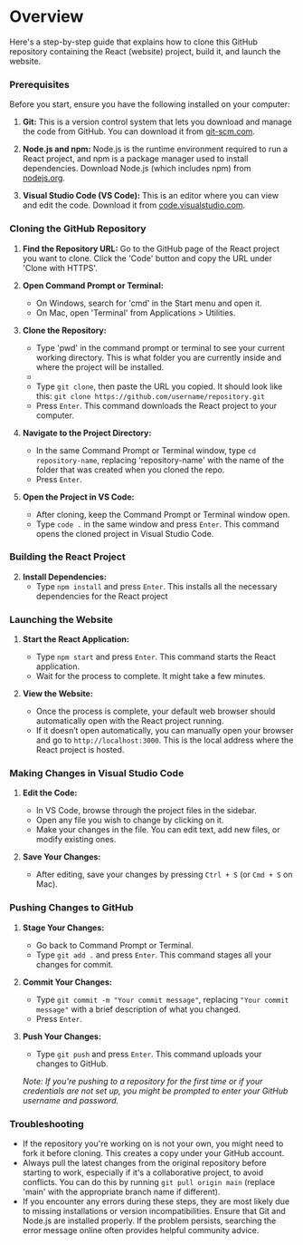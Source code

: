 # Overview

Here's a step-by-step guide that explains how to clone this GitHub repository containing the React (website) project, build it, and launch the website. 

### Prerequisites

Before you start, ensure you have the following installed on your computer:

1. **Git:** This is a version control system that lets you download and manage the code from GitHub. You can download it from [git-scm.com](https://git-scm.com/).

2. **Node.js and npm:** Node.js is the runtime environment required to run a React project, and npm is a package manager used to install dependencies. Download Node.js (which includes npm) from [nodejs.org](https://nodejs.org/).

3. **Visual Studio Code (VS Code):** This is an editor where you can view and edit the code. Download it from [code.visualstudio.com](https://code.visualstudio.com/).

### Cloning the GitHub Repository

1. **Find the Repository URL:** Go to the GitHub page of the React project you want to clone. Click the 'Code' button and copy the URL under 'Clone with HTTPS'.

2. **Open Command Prompt or Terminal:** 
    - On Windows, search for 'cmd' in the Start menu and open it.
    - On Mac, open 'Terminal' from Applications > Utilities.

3. **Clone the Repository:**
    - Type 'pwd' in the command prompt or terminal to see your current working directory. This is what folder you are currently inside and where the project will be installed.
    - 
    - Type `git clone`, then paste the URL you copied. It should look like this: `git clone https://github.com/username/repository.git`
    - Press `Enter`. This command downloads the React project to your computer.
  
4. **Navigate to the Project Directory:**
    - In the same Command Prompt or Terminal window, type `cd repository-name`, replacing 'repository-name' with the name of the folder that was created when you cloned the repo.
    - Press `Enter`.
  
5. **Open the Project in VS Code:**
    - After cloning, keep the Command Prompt or Terminal window open.
    - Type `code .` in the same window and press `Enter`. This command opens the cloned project in Visual Studio Code.

### Building the React Project

2. **Install Dependencies:**
    - Type `npm install` and press `Enter`. This installs all the necessary dependencies for the React project

### Launching the Website

1. **Start the React Application:**
    - Type `npm start` and press `Enter`. This command starts the React application.
    - Wait for the process to complete. It might take a few minutes.

2. **View the Website:**
    - Once the process is complete, your default web browser should automatically open with the React project running.
    - If it doesn’t open automatically, you can manually open your browser and go to `http://localhost:3000`. This is the local address where the React project is hosted.

### Making Changes in Visual Studio Code

1. **Edit the Code:**
    - In VS Code, browse through the project files in the sidebar.
    - Open any file you wish to change by clicking on it.
    - Make your changes in the file. You can edit text, add new files, or modify existing ones.

2. **Save Your Changes:**
    - After editing, save your changes by pressing `Ctrl + S` (or `Cmd + S` on Mac).
  
### Pushing Changes to GitHub

1. **Stage Your Changes:**
    - Go back to Command Prompt or Terminal.
    - Type `git add .` and press `Enter`. This command stages all your changes for commit.

2. **Commit Your Changes:**
    - Type `git commit -m "Your commit message"`, replacing `"Your commit message"` with a brief description of what you changed.
    - Press `Enter`.

3. **Push Your Changes:**
    - Type `git push` and press `Enter`. This command uploads your changes to GitHub.

    *Note: If you're pushing to a repository for the first time or if your credentials are not set up, you might be prompted to enter your GitHub username and password.*

### Troubleshooting

- If the repository you're working on is not your own, you might need to fork it before cloning. This creates a copy under your GitHub account.
- Always pull the latest changes from the original repository before starting to work, especially if it's a collaborative project, to avoid conflicts. You can do this by running `git pull origin main` (replace 'main' with the appropriate branch name if different).
- If you encounter any errors during these steps, they are most likely due to missing installations or version incompatibilities. Ensure that Git and Node.js are installed properly. If the problem persists, searching the error message online often provides helpful community advice.

